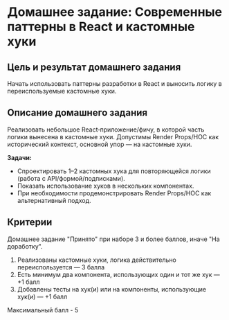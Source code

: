 # Домашнее задание: Современные паттерны в React и кастомные хуки

## Цель и результат домашнего задания

Начать использовать паттерны разработки в React и выносить логику в переиспользуемые кастомные хуки.

## Описание домашнего задания

Реализовать небольшое React‑приложение/фичу, в которой часть логики вынесена в кастомные хуки. Допустимы Render Props/HOC как исторический контекст, основной упор — на кастомные хуки.

**Задачи:**

- Спроектировать 1–2 кастомных хука для повторяющейся логики (работа с API/формой/подписками).
- Показать использование хуков в нескольких компонентах.
- При необходимости продемонстрировать Render Props/HOC как альтернативный подход.

## Критерии

Домашнее задание "Принято" при наборе 3 и более баллов, иначе "На доработку".

1. Реализованы кастомные хуки, логика действительно переиспользуется — 3 балла
2. Есть минимум два компонента, использующих один и тот же хук — +1 балл
3. Добавлены тесты на хук(и) или на компоненты, использующие хук(и) — +1 балл

Максимальный балл - 5
